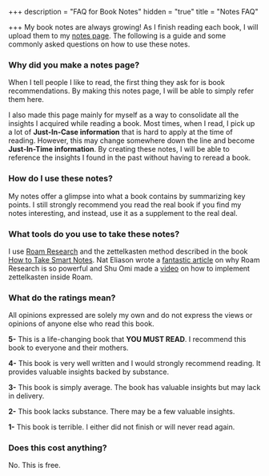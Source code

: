 +++
description = "FAQ for Book Notes"
hidden = "true"
title = "Notes FAQ"

+++
My book notes are always growing! As I finish reading each book, I will upload them to my [notes page](/notes/). The following is a guide and some commonly asked questions on how to use these notes.

### Why did you make a notes page?

When I tell people I like to read, the first thing they ask for is book recommendations. By making this notes page, I will be able to simply refer them here.

I also made this page mainly for myself as a way to consolidate all the insights I acquired while reading a book. Most times, when I read, I pick up a lot of **Just-In-Case information** that is hard to apply at the time of reading. However, this may change somewhere down the line and become **Just-In-Time information**. By creating these notes, I will be able to reference the insights I found in the past without having to reread a book.

### How do I use these notes?

My notes offer a glimpse into what a book contains by summarizing key points. I still strongly recommend you read the real book if you find my notes interesting, and instead, use it as a supplement to the real deal.

### What tools do you use to take these notes?

I use [Roam Research](https://roamresearch.com/) and the zettelkasten method described in the book [How to Take Smart Notes](/notes/how-to-take-smart-notes/). Nat Eliason wrote a [fantastic article](https://www.nateliason.com/blog/roam) on why Roam Research is so powerful and Shu Omi made a [video](https://www.youtube.com/watch?v=ljyo_WAJevQ) on how to implement zettelkasten inside Roam.

### What do the ratings mean?

All opinions expressed are solely my own and do not express the views or opinions of anyone else who read this book.

**5-** This is a life-changing book that **YOU MUST READ**. I recommend this book to everyone and their mothers.

**4-** This book is very well written and I would strongly recommend reading. It provides valuable insights backed by substance.

**3-** This book is simply average. The book has valuable insights but may lack in delivery.

**2-** This book lacks substance. There may be a few valuable insights.

**1-** This book is terrible. I either did not finish or will never read again.

### Does this cost anything?

No. This is free.